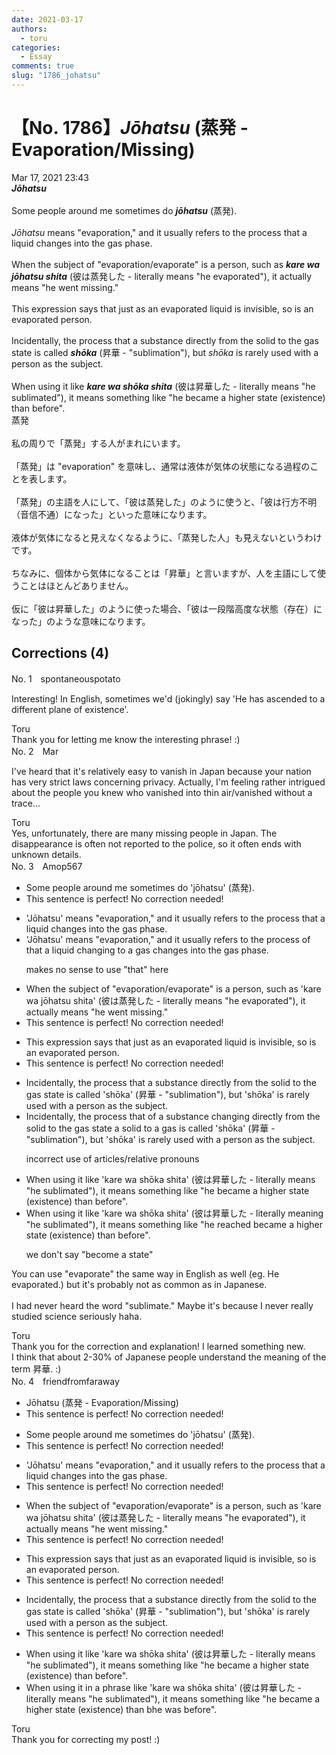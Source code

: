 ```yaml
---
date: 2021-03-17
authors:
  - toru
categories:
  - Essay
comments: true
slug: "1786_johatsu"
---
```


# 【No. 1786】<strong><em>Jōhatsu</strong></em> (蒸発 - Evaporation/Missing)
<div class="date">Mar 17, 2021 23:43</div>
<div id="post"><div id="body_show_ori">
<strong><em>Jōhatsu</strong></em><br/><br/>Some people around me sometimes do <strong><em>jōhatsu</em></strong> (蒸発).<br/><br/><em>Jōhatsu</em> means "evaporation," and it usually refers to the process that a liquid changes into the gas phase.<br/><br/>When the subject of "evaporation/evaporate" is a person, such as <strong><em>kare wa jōhatsu shita</em></strong> (彼は蒸発した - literally means "he evaporated"), it actually means "he went missing."<br/><br/>This expression says that just as an evaporated liquid is invisible, so is an evaporated person.<br/><br/>Incidentally, the process that a substance directly from the solid to the gas state is called <strong><em>shōka</em></strong> (昇華 - "sublimation"), but <em>shōka</em> is rarely used with a person as the subject.<br/><br/>When using it like <strong><em>kare wa shōka shita</em></strong> (彼は昇華した - literally means "he sublimated"), it means something like "he became a higher state (existence) than before".
</div></div>

<!-- more -->

<div id="post_ja"><div id="body_show_mo">
蒸発<br/><br/>私の周りで「蒸発」する人がまれにいます。<br/><br/>「蒸発」は "evaporation" を意味し、通常は液体が気体の状態になる過程のことを表します。<br/><br/>「蒸発」の主語を人にして、「彼は蒸発した」のように使うと、「彼は行方不明（音信不通）になった」といった意味になります。<br/><br/>液体が気体になると見えなくなるように、「蒸発した人」も見えないというわけです。<br/><br/>ちなみに、個体から気体になることは「昇華」と言いますが、人を主語にして使うことはほとんどありません。<br/><br/>仮に「彼は昇華した」のように使った場合、「彼は一段階高度な状態（存在）になった」のような意味になります。
</div></div>

## Corrections (4)
<div id="block"><div class="first_name"> No. 1　<span class="just_name">spontaneouspotato</span></div><div id="block2">
<p class="comment_small">
 Interesting! In English, sometimes we'd (jokingly) say 'He has ascended to a different plane of existence'.
</p>

</div><div class="name"><span class="just_name">Toru</span><br>
Thank you for letting me know the interesting phrase! :)
</div>
</div>
<div id="block"><div class="first_name"> No. 2　<span class="just_name">Mar</span></div><div id="block2">
<p class="comment_small">
 I've heard that it's relatively easy to vanish in Japan because your nation has very strict laws concerning privacy.  Actually, I'm feeling rather intrigued about the people you knew who vanished into thin air/vanished without a trace...
</p>

</div><div class="name"><span class="just_name">Toru</span><br>
Yes, unfortunately, there are many missing people in Japan. The disappearance is often not reported to the police, so it often ends with unknown details.
</div>
</div>
<div id="block"><div class="first_name"> No. 3　<span class="just_name">Amop567</span></div><div id="block2">
<ul class="correction_field">
<li class="incorrect">Some people around me sometimes do 'jōhatsu' (蒸発).</li>
<li class="corrected perfect">This sentence is perfect! No correction needed!</li>
</ul>
<ul class="correction_field">
<li class="incorrect">'Jōhatsu' means "evaporation," and it usually refers to the process that a liquid changes into the gas phase.</li>
<li class="corrected correct">
'Jōhatsu' means "evaporation," and it usually refers to the process <span class="f_blue">of</span> <span class="sline"><span class="f_red">that</span></span> a liquid <span class="f_blue">changing to a gas</span> <span class="sline"><span class="f_red">changes into the gas phase</span></span>.
<p class="correction_comment">makes no sense to use "that" here</p>
</li>
</ul>
<ul class="correction_field">
<li class="incorrect">When the subject of "evaporation/evaporate" is a person, such as 'kare wa jōhatsu shita' (彼は蒸発した - literally means "he evaporated"), it actually means "he went missing."</li>
<li class="corrected perfect">This sentence is perfect! No correction needed!</li>
</ul>
<ul class="correction_field">
<li class="incorrect">This expression says that just as an evaporated liquid is invisible, so is an evaporated person.</li>
<li class="corrected perfect">This sentence is perfect! No correction needed!</li>
</ul>
<ul class="correction_field">
<li class="incorrect">Incidentally, the process that a substance directly from the solid to the gas state is called 'shōka' (昇華 - "sublimation"), but 'shōka' is rarely used with a person as the subject.</li>
<li class="corrected correct">
Incidentally, the process <span class="sline"><span class="f_red">that</span></span> <span class="f_blue">of</span> a substance <span class="f_blue">changing</span> directly from <span class="sline"><span class="f_red">the solid to the gas state</span></span> <span class="f_blue">a solid to a gas</span> is called 'shōka' (昇華 - "sublimation"), but 'shōka' is rarely used with a person as the subject.
<p class="correction_comment">incorrect use of articles/relative pronouns</p>
</li>
</ul>
<ul class="correction_field">
<li class="incorrect">When using it like 'kare wa shōka shita' (彼は昇華した - literally means "he sublimated"), it means something like "he became a higher state (existence) than before".</li>
<li class="corrected correct">
When using it like 'kare wa shōka shita' (彼は昇華した - literally mean<span class="f_blue">ing</span> "he sublimated"), it means something like "he <span class="f_blue">reached</span> <span class="sline"><span class="f_red">became</span></span> a higher state (existence) than before".
<p class="correction_comment">we don't say "become a state"</p>
</li>
</ul>
<p class="comment_small">
 You can use "evaporate" the same way in English as well (eg. He evaporated.) but it's probably not as common as in Japanese.
 <br/>
 <br/>
 I had never heard the word "sublimate." Maybe it's because I never really studied science seriously haha.
</p>

</div><div class="name"><span class="just_name">Toru</span><br>
Thank you for the correction and explanation! I learned something new.<br/>I think that about 2-30% of Japanese people understand the meaning of the term 昇華. :)
</div>
</div>
<div id="block"><div class="first_name"> No. 4　<span class="just_name">friendfromfaraway</span></div><div id="block2">
<ul class="correction_field">
<li class="incorrect">Jōhatsu (蒸発 - Evaporation/Missing)</li>
<li class="corrected perfect">This sentence is perfect! No correction needed!</li>
</ul>
<ul class="correction_field">
<li class="incorrect">Some people around me sometimes do 'jōhatsu' (蒸発).</li>
<li class="corrected perfect">This sentence is perfect! No correction needed!</li>
</ul>
<ul class="correction_field">
<li class="incorrect">'Jōhatsu' means "evaporation," and it usually refers to the process that a liquid changes into the gas phase.</li>
<li class="corrected perfect">This sentence is perfect! No correction needed!</li>
</ul>
<ul class="correction_field">
<li class="incorrect">When the subject of "evaporation/evaporate" is a person, such as 'kare wa jōhatsu shita' (彼は蒸発した - literally means "he evaporated"), it actually means "he went missing."</li>
<li class="corrected perfect">This sentence is perfect! No correction needed!</li>
</ul>
<ul class="correction_field">
<li class="incorrect">This expression says that just as an evaporated liquid is invisible, so is an evaporated person.</li>
<li class="corrected perfect">This sentence is perfect! No correction needed!</li>
</ul>
<ul class="correction_field">
<li class="incorrect">Incidentally, the process that a substance directly from the solid to the gas state is called 'shōka' (昇華 - "sublimation"), but 'shōka' is rarely used with a person as the subject.</li>
<li class="corrected perfect">This sentence is perfect! No correction needed!</li>
</ul>
<ul class="correction_field">
<li class="incorrect">When using it like 'kare wa shōka shita' (彼は昇華した - literally means "he sublimated"), it means something like "he became a higher state (existence) than before".</li>
<li class="corrected correct">
When using it <span class="f_red">in a phrase </span>like 'kare wa shōka shita' (彼は昇華した - literally means "he sublimated"), it means something like "he became a higher state (existence) than b<span class="f_red">h</span>e<span class="f_red"> was be</span>fore".
</li>
</ul>
</div><div class="name"><span class="just_name">Toru</span><br>
Thank you for correcting my post! :)
</div>
</div>
